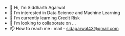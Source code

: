 - 👋 Hi, I’m Siddharth Agarwal
- 👀 I’m interested in Data Science and Machine Learning
- 🌱 I’m currently learning Credit Risk
- 💞️ I’m looking to collaborate on ...
- 📫 How to reach me : mail - sidagarwal43@gmail.com

<!---
siddharth-redcarpet/siddharth-redcarpet is a ✨ special ✨ repository because its `README.md` (this file) appears on your GitHub profile.
You can click the Preview link to take a look at your changes.
--->
